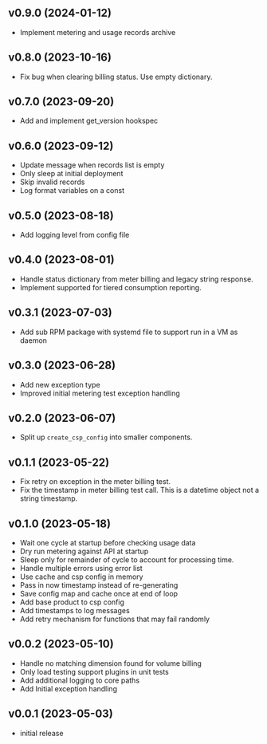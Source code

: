 v0.9.0 (2024-01-12)
-------------------

- Implement metering and usage records archive

v0.8.0 (2023-10-16)
-------------------

- Fix bug when clearing billing status. Use empty dictionary.

v0.7.0 (2023-09-20)
-------------------

- Add and implement get_version hookspec

v0.6.0 (2023-09-12)
-------------------

- Update message when records list is empty
- Only sleep at initial deployment
- Skip invalid records
- Log format variables on a const

v0.5.0 (2023-08-18)
-------------------

- Add logging level from config file

v0.4.0 (2023-08-01)
-------------------

- Handle status dictionary from meter billing and legacy string response.
- Implement supported for tiered consumption reporting.

v0.3.1 (2023-07-03)
-------------------

- Add sub RPM package with systemd file to support run in a VM as daemon

v0.3.0 (2023-06-28)
-------------------

- Add new exception type
- Improved initial metering test exception handling

v0.2.0 (2023-06-07)
-------------------

- Split up `create_csp_config` into smaller components.

v0.1.1 (2023-05-22)
-------------------

- Fix retry on exception in the meter billing test.
- Fix the timestamp in meter billing test call. This is
  a datetime object not a string timestamp.

v0.1.0 (2023-05-18)
-------------------

- Wait one cycle at startup before checking usage data
- Dry run metering against API at startup
- Sleep only for remainder of cycle to account for processing
  time.
- Handle multiple errors using error list
- Use cache and csp config in memory
- Pass in now timestamp instead of re-generating
- Save config map and cache once at end of loop
- Add base product to csp config
- Add timestamps to log messages
- Add retry mechanism for functions that may fail randomly

v0.0.2 (2023-05-10)
-------------------

- Handle no matching dimension found for volume billing
- Only load testing support plugins in unit tests
- Add additional logging to core paths
- Add Initial exception handling

v0.0.1 (2023-05-03)
-------------------

- initial release
